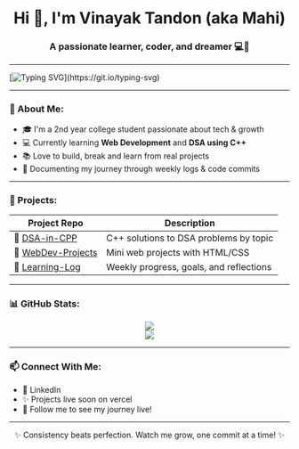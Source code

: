 <h1 align="center">Hi 👋, I'm Vinayak Tandon (aka Mahi)</h1>
<h3 align="center">A passionate learner, coder, and dreamer 💻🚀</h3>

---

[![Typing SVG](https://readme-typing-svg.demolab.com?font=Fira+Code&pause=1000&width=435&lines=Hello!+This++is+Vinayak+Tandon;Enthusiastic+nerd+web+developer!)](https://git.io/typing-svg)

---

### 🧠 About Me:
- 🎓 I'm a 2nd year college student passionate about tech & growth
- 💻 Currently learning **Web Development** and **DSA using C++**
- 📚 Love to build, break and learn from real projects
- 🌱 Documenting my journey through weekly logs & code commits

---

### 📌 Projects:
| Project Repo      | Description                            |
|-------------------|----------------------------------------|
| 🔗 [DSA-in-CPP](https://github.com/VinayakTandon199/DSA-in-CPP)         | C++ solutions to DSA problems by topic        |
| 🔗 [WebDev-Projects](https://github.com/VinayakTandon199/WebDev-Projects) | Mini web projects with HTML/CSS              |
| 🔗 [Learning-Log](https://github.com/VinayakTandon199/Learning-Log)     | Weekly progress, goals, and reflections       |

---

### 📊 GitHub Stats:
<p align="center">
  <img src="https://github-readme-stats.vercel.app/api?username=VinayakTandon199&show_icons=true&theme=react&hide_border=true" />
  <br/>
  <img src="https://github-readme-streak-stats.herokuapp.com/?user=VinayakTandon199&theme=react&hide_border=true"/>
</p>

---

### 📫 Connect With Me:
- 💬 LinkedIn 
- ✨ Projects live soon on vercel
- 🧭 Follow me to see my journey live!

---

<p align="center">✨ Consistency beats perfection. Watch me grow, one commit at a time! ✨</p>
